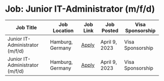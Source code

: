 # Job: Junior IT-Administrator (m/f/d)

| Job Title | Job Location | Job Link | Job Posted | Visa Sponsorship |
| --- | --- | --- | --- | --- |
| Junior IT-Administrator (m/f/d) | Hamburg, Germany | [Apply](https://corporate.aboutyou.de/en/jobs/it-admin-m-f-d-2) | April 9, 2023 | Visa Sponsorship |
| Junior IT-Administrator (m/f/d) | Hamburg, Germany | [Apply](https://corporate.aboutyou.de/en/jobs/it-admin-m-f-d-2) | April 9, 2023 | Visa Sponsorship |
